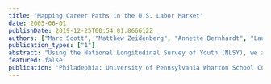 ```yaml
---
title: "Mapping Career Paths in the U.S. Labor Market"
date: 2005-06-01
publishDate: 2019-12-25T00:54:01.866612Z
authors: ["Marc Scott", "Matthew Zeidenberg", "Annette Bernhardt", "Laura Dresser"]
publication_types: ["1"]
abstract: "Using the National Longitudinal Survey of Youth (NLSY), we analyze the mobility paths of young workers’ careers between 1979 and 2000. We identify three “mobility groups” in the U.S. labor market: (a) workers who are stuck in low-wage jobs over the long run; (b) workers who start out in low-wage jobs but then managed to escape them; and (c) workers who manage to avoid low-wage jobs altogether. Our focus is on uncovering the structure of low-wage careers, both in terms of what they have in common with, and what distinguishes them from, their more mobile counterparts. Using a novel method of matching and clustering, we are able to construct a meaningful typology of career trajectories based on the sequencing of industries, occupations, and movements in and out of labor market. This typology suggests that the bulk of low-wage careers are relatively stable and show strong industry-occupation patterning, and that job stability plays an important but highly contextualized role with respect to mobility. The typology also allows us to evaluate several quasi-experiments, isolating features that distinguish more mobile and less mobile careers with similar industry-occupation profiles."
featured: false
publication: "Philadephia: University of Pennsylvania Wharton School Conference on Careers"
---
```


